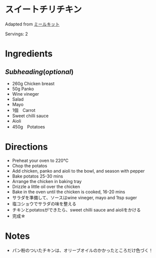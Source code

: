# スイートチリチキン

Adapted from [ミールキット](#)

Servings: 2

# Ingredients
## $Subheading (optional)$
- 260g Chicken breast
- 50g Panko
- Wine vineger
- Salad
- Mayo
- 1個　Carrot
- Sweet chilli sauce
- Aioli
- 450g　Potatoes

# Directions
- Preheat your oven to 220℃
- Chop the potatos
- Add chicken, panko and aioli to the bowl, and season with pepper
- Bake potatos 25-30 mins
- Arrange the chicken in baking tray
- Drizzle a little oil over the chicken
- Bake in the oven until the chicken is cooked, 16-20 mins
- サラダを準備して、ソースはwine vineger, mayo and 1tsp suger
- 塩コショウでサラダの味を整える
- チキンとpotatosができたら、sweet chilli sauce and aioliをかける
- 完成☆

# Notes
- パン粉のついたチキンは、オリーブオイルのかかったところだけ色づく！
